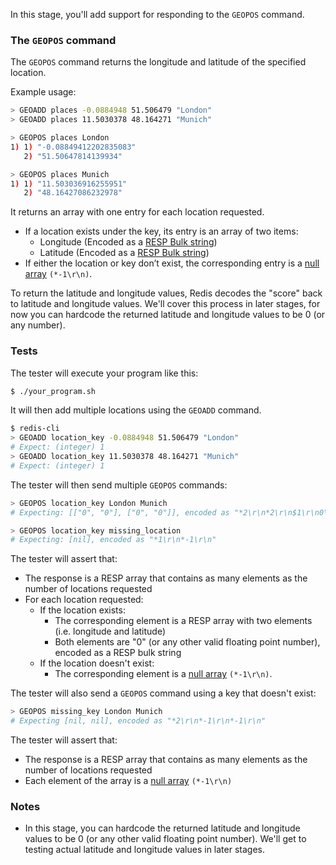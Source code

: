 In this stage, you'll add support for responding to the `GEOPOS` command.

### The `GEOPOS` command

The `GEOPOS` command returns the longitude and latitude of the specified location.

Example usage:

```bash
> GEOADD places -0.0884948 51.506479 "London"
> GEOADD places 11.5030378 48.164271 "Munich"

> GEOPOS places London
1) 1) "-0.08849412202835083"
   2) "51.50647814139934"

> GEOPOS places Munich
1) 1) "11.503036916255951"
   2) "48.16427086232978"
```

It returns an array with one entry for each location requested.

- If a location exists under the key, its entry is an array of two items:
  - Longitude (Encoded as a [RESP Bulk string](https://redis.io/docs/latest/develop/reference/protocol-spec/#bulk-strings))
  - Latitude (Encoded as a [RESP Bulk string](https://redis.io/docs/latest/develop/reference/protocol-spec/#bulk-strings))
- If either the location or key don’t exist, the corresponding entry is a [null array](https://redis.io/docs/latest/develop/reference/protocol-spec/#null-arrays) `(*-1\r\n)`.

To return the latitude and longitude values, Redis decodes the "score" back to latitude and longitude values. We'll cover this process in later stages, for now you can hardcode the returned latitude and longitude values to be 0 (or any number).

### Tests

The tester will execute your program like this:

```bash
$ ./your_program.sh
```

It will then add multiple locations using the `GEOADD` command.

```bash
$ redis-cli
> GEOADD location_key -0.0884948 51.506479 "London"
# Expect: (integer) 1
> GEOADD location_key 11.5030378 48.164271 "Munich"
# Expect: (integer) 1
```

The tester will then send multiple `GEOPOS` commands:

```bash
> GEOPOS location_key London Munich
# Expecting: [["0", "0"], ["0", "0"]], encoded as "*2\r\n*2\r\n$1\r\n0\r\n$1\r\n0\r\n*2\r\n$1\r\n0\r\n$1\r\n0\r\n"

> GEOPOS location_key missing_location
# Expecting: [nil], encoded as "*1\r\n*-1\r\n"
```

The tester will assert that:

- The response is a RESP array that contains as many elements as the number of locations requested
- For each location requested:
  - If the location exists:
    - The corresponding element is a RESP array with two elements (i.e. longitude and latitude)
    - Both elements are "0" (or any other valid floating point number), encoded as a RESP bulk string
  - If the location doesn't exist:
    - The corresponding element is a [null array](https://redis.io/docs/latest/develop/reference/protocol-spec/#null-arrays) `(*-1\r\n)`.

The tester will also send a `GEOPOS` command using a key that doesn't exist:

```bash
> GEOPOS missing_key London Munich
# Expecting [nil, nil], encoded as "*2\r\n*-1\r\n*-1\r\n"
```

The tester will assert that:

- The response is a RESP array that contains as many elements as the number of locations requested
- Each element of the array is a [null array](https://redis.io/docs/latest/develop/reference/protocol-spec/#null-arrays) `(*-1\r\n)`

### Notes

- In this stage, you can hardcode the returned latitude and longitude values to be 0 (or any other valid floating point number). We'll get to testing actual latitude and longitude values in later stages.
